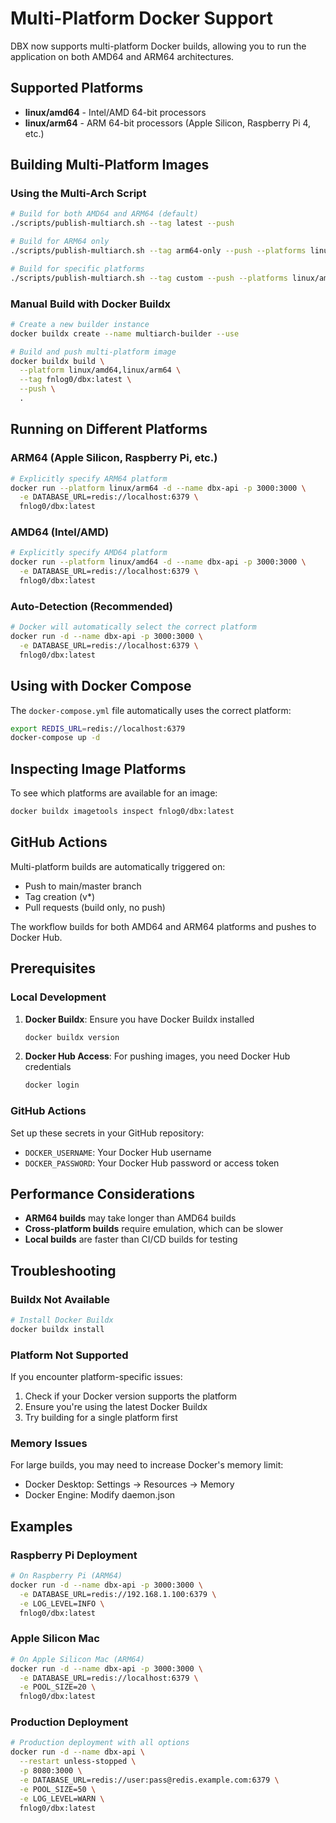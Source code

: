 # Multi-Platform Docker Support

DBX now supports multi-platform Docker builds, allowing you to run the application on both AMD64 and ARM64 architectures.

## Supported Platforms

- **linux/amd64** - Intel/AMD 64-bit processors
- **linux/arm64** - ARM 64-bit processors (Apple Silicon, Raspberry Pi 4, etc.)

## Building Multi-Platform Images

### Using the Multi-Arch Script

```bash
# Build for both AMD64 and ARM64 (default)
./scripts/publish-multiarch.sh --tag latest --push

# Build for ARM64 only
./scripts/publish-multiarch.sh --tag arm64-only --push --platforms linux/arm64

# Build for specific platforms
./scripts/publish-multiarch.sh --tag custom --push --platforms linux/amd64,linux/arm64,linux/arm/v7
```

### Manual Build with Docker Buildx

```bash
# Create a new builder instance
docker buildx create --name multiarch-builder --use

# Build and push multi-platform image
docker buildx build \
  --platform linux/amd64,linux/arm64 \
  --tag fnlog0/dbx:latest \
  --push \
  .
```

## Running on Different Platforms

### ARM64 (Apple Silicon, Raspberry Pi, etc.)

```bash
# Explicitly specify ARM64 platform
docker run --platform linux/arm64 -d --name dbx-api -p 3000:3000 \
  -e DATABASE_URL=redis://localhost:6379 \
  fnlog0/dbx:latest
```

### AMD64 (Intel/AMD)

```bash
# Explicitly specify AMD64 platform
docker run --platform linux/amd64 -d --name dbx-api -p 3000:3000 \
  -e DATABASE_URL=redis://localhost:6379 \
  fnlog0/dbx:latest
```

### Auto-Detection (Recommended)

```bash
# Docker will automatically select the correct platform
docker run -d --name dbx-api -p 3000:3000 \
  -e DATABASE_URL=redis://localhost:6379 \
  fnlog0/dbx:latest
```

## Using with Docker Compose

The `docker-compose.yml` file automatically uses the correct platform:

```bash
export REDIS_URL=redis://localhost:6379
docker-compose up -d
```

## Inspecting Image Platforms

To see which platforms are available for an image:

```bash
docker buildx imagetools inspect fnlog0/dbx:latest
```

## GitHub Actions

Multi-platform builds are automatically triggered on:

- Push to main/master branch
- Tag creation (v\*)
- Pull requests (build only, no push)

The workflow builds for both AMD64 and ARM64 platforms and pushes to Docker Hub.

## Prerequisites

### Local Development

1. **Docker Buildx**: Ensure you have Docker Buildx installed

   ```bash
   docker buildx version
   ```

2. **Docker Hub Access**: For pushing images, you need Docker Hub credentials
   ```bash
   docker login
   ```

### GitHub Actions

Set up these secrets in your GitHub repository:

- `DOCKER_USERNAME`: Your Docker Hub username
- `DOCKER_PASSWORD`: Your Docker Hub password or access token

## Performance Considerations

- **ARM64 builds** may take longer than AMD64 builds
- **Cross-platform builds** require emulation, which can be slower
- **Local builds** are faster than CI/CD builds for testing

## Troubleshooting

### Buildx Not Available

```bash
# Install Docker Buildx
docker buildx install
```

### Platform Not Supported

If you encounter platform-specific issues:

1. Check if your Docker version supports the platform
2. Ensure you're using the latest Docker Buildx
3. Try building for a single platform first

### Memory Issues

For large builds, you may need to increase Docker's memory limit:

- Docker Desktop: Settings → Resources → Memory
- Docker Engine: Modify daemon.json

## Examples

### Raspberry Pi Deployment

```bash
# On Raspberry Pi (ARM64)
docker run -d --name dbx-api -p 3000:3000 \
  -e DATABASE_URL=redis://192.168.1.100:6379 \
  -e LOG_LEVEL=INFO \
  fnlog0/dbx:latest
```

### Apple Silicon Mac

```bash
# On Apple Silicon Mac (ARM64)
docker run -d --name dbx-api -p 3000:3000 \
  -e DATABASE_URL=redis://localhost:6379 \
  -e POOL_SIZE=20 \
  fnlog0/dbx:latest
```

### Production Deployment

```bash
# Production deployment with all options
docker run -d --name dbx-api \
  --restart unless-stopped \
  -p 8080:3000 \
  -e DATABASE_URL=redis://user:pass@redis.example.com:6379 \
  -e POOL_SIZE=50 \
  -e LOG_LEVEL=WARN \
  fnlog0/dbx:latest
```
